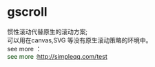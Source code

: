 # gscroll
惯性滚动代替原生的滚动方案;<br>
可以用在canvas,SVG 等没有原生滚动策略的环境中。<br>
see more ：  
	<a href = "https://github.com/lonecry/gscroll" target = "_blank" style = "text-decoration: none;color: #084a07">
			see more  :http://simpleqq.com/test
		</a>
